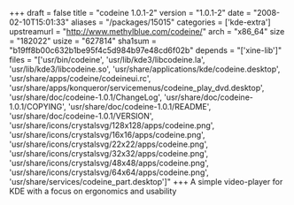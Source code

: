 +++
draft = false
title = "codeine 1.0.1-2"
version = "1.0.1-2"
date = "2008-02-10T15:01:33"
aliases = "/packages/15015"
categories = ['kde-extra']
upstreamurl = "http://www.methylblue.com/codeine/"
arch = "x86_64"
size = "182022"
usize = "627814"
sha1sum = "b19ff8b00c632b1be95f4c5d984b97e48cd6f02b"
depends = "['xine-lib']"
files = "['usr/bin/codeine', 'usr/lib/kde3/libcodeine.la', 'usr/lib/kde3/libcodeine.so', 'usr/share/applications/kde/codeine.desktop', 'usr/share/apps/codeine/codeineui.rc', 'usr/share/apps/konqueror/servicemenus/codeine_play_dvd.desktop', 'usr/share/doc/codeine-1.0.1/ChangeLog', 'usr/share/doc/codeine-1.0.1/COPYING', 'usr/share/doc/codeine-1.0.1/README', 'usr/share/doc/codeine-1.0.1/VERSION', 'usr/share/icons/crystalsvg/128x128/apps/codeine.png', 'usr/share/icons/crystalsvg/16x16/apps/codeine.png', 'usr/share/icons/crystalsvg/22x22/apps/codeine.png', 'usr/share/icons/crystalsvg/32x32/apps/codeine.png', 'usr/share/icons/crystalsvg/48x48/apps/codeine.png', 'usr/share/icons/crystalsvg/64x64/apps/codeine.png', 'usr/share/services/codeine_part.desktop']"
+++
A simple video-player for KDE with a focus on ergonomics and usability